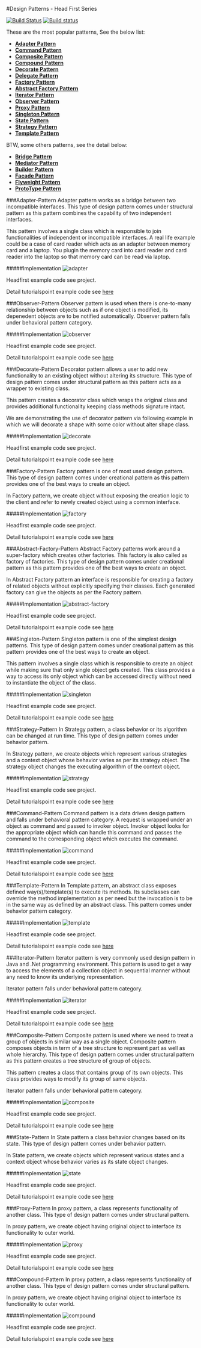 #Design Patterns - Head First Series

[![Build Status](https://travis-ci.org/itabas016/designpattern.svg?branch=master)](https://travis-ci.org/itabas016/designpattern) [![Build status](https://ci.appveyor.com/api/projects/status/6nmbah93yv3knp9d?svg=true)](https://ci.appveyor.com/project/itabas016/designpattern)

These are the most popular patterns, See the below list:

* **[Adapter Pattern](#adapter-pattern)**
* **[Command Pattern](#command-pattern)**
* **[Composite Pattern](#composite-pattern)**
* **[Compound Pattern](#compound-pattern)**
* **[Decorate Pattern](#decorate-pattern)**
* **[Delegate Pattern](#delegate-pattern)**
* **[Factory Pattern](#factory-pattern)**
* **[Abstract Factory Pattern](#abstract-factory-pattern)**
* **[Iterator Pattern](#iterator-pattern)**
* **[Observer Pattern](#observer-pattern)**
* **[Proxy Pattern](#proxy-pattern)**
* **[Singleton Pattern](#singleton-pattern)**
* **[State Pattern](#state-pattern)**
* **[Strategy Pattern](#strategy-pattern)**
* **[Template Pattern](#template-pattern)**

BTW, some others patterns, see the detail below:
* **[Bridge Pattern](https://www.tutorialspoint.com/design_pattern/bridge_pattern.htm)**
* **[Mediator Pattern](https://www.tutorialspoint.com/design_pattern/mediator_pattern.htm)**
* **[Builder Pattern](https://www.tutorialspoint.com/design_pattern/builder_pattern.htm)**
* **[Facade Pattern](https://www.tutorialspoint.com/design_pattern/facade_pattern.htm)**
* **[Flyweight Pattern](https://www.tutorialspoint.com/design_pattern/flyweight_pattern.htm)**
* **[ProtoType Pattern](https://www.tutorialspoint.com/design_pattern/prototype_pattern.htm)**

###Adapter-Pattern
Adapter pattern works as a bridge between two incompatible interfaces. This type of design pattern comes under structural pattern as this pattern combines the capability of two independent interfaces.

This pattern involves a single class which is responsible to join functionalities of independent or incompatible interfaces. A real life example could be a case of card reader which acts as an adapter between memory card and a laptop. You plugin the memory card into card reader and card reader into the laptop so that memory card can be read via laptop.

#####Implementation
![adapter]

Headfirst example code see project.

Detail tutorialspoint example code see [here](https://www.tutorialspoint.com/design_pattern/adapter_pattern.htm)

###Observer-Pattern
Observer pattern is used when there is one-to-many relationship between objects such as if one object is modified, its depenedent objects are to be notified automatically. Observer pattern falls under behavioral pattern category.

#####Implementation
![observer]

Headfirst example code see project.

Detail tutorialspoint example code see [here](https://www.tutorialspoint.com/design_pattern/observer_pattern.htm)

###Decorate-Pattern
Decorator pattern allows a user to add new functionality to an existing object without altering its structure. This type of design pattern comes under structural pattern as this pattern acts as a wrapper to existing class.

This pattern creates a decorator class which wraps the original class and provides additional functionality keeping class methods signature intact.

We are demonstrating the use of decorator pattern via following example in which we will decorate a shape with some color without alter shape class.

#####Implementation
![decorate]

Headfirst example code see project.

Detail tutorialspoint example code see [here](https://www.tutorialspoint.com/design_pattern/decorator_pattern.htm)

###Factory-Pattern
Factory pattern is one of most used design pattern. This type of design pattern comes under creational pattern as this pattern provides one of the best ways to create an object.

In Factory pattern, we create object without exposing the creation logic to the client and refer to newly created object using a common interface.

#####Implementation
![factory]

Headfirst example code see project.

Detail tutorialspoint example code see [here](https://www.tutorialspoint.com/design_pattern/factory_pattern.htm)

###Abstract-Factory-Pattern
Abstract Factory patterns work around a super-factory which creates other factories. This factory is also called as factory of factories. This type of design pattern comes under creational pattern as this pattern provides one of the best ways to create an object.

In Abstract Factory pattern an interface is responsible for creating a factory of related objects without explicitly specifying their classes. Each generated factory can give the objects as per the Factory pattern.

#####Implementation
![abstract-factory]

Headfirst example code see project.

Detail tutorialspoint example code see [here](https://www.tutorialspoint.com/design_pattern/abstract_factory_pattern.htm)

###Singleton-Pattern
Singleton pattern is one of the simplest design patterns. This type of design pattern comes under creational pattern as this pattern provides one of the best ways to create an object.

This pattern involves a single class which is responsible to create an object while making sure that only single object gets created. This class provides a way to access its only object which can be accessed directly without need to instantiate the object of the class.

#####Implementation
![singleton]

Headfirst example code see project.

Detail tutorialspoint example code see [here](https://www.tutorialspoint.com/design_pattern/singleton_pattern.htm)

###Strategy-Pattern
In Strategy pattern, a class behavior or its algorithm can be changed at run time. This type of design pattern comes under behavior pattern.

In Strategy pattern, we create objects which represent various strategies and a context object whose behavior varies as per its strategy object. The strategy object changes the executing algorithm of the context object.

#####Implementation
![strategy]

Headfirst example code see project.

Detail tutorialspoint example code see [here](https://www.tutorialspoint.com/design_pattern/strategy_pattern.htm)

###Command-Pattern
Command pattern is a data driven design pattern and falls under behavioral pattern category. A request is wrapped under an object as command and passed to invoker object. Invoker object looks for the appropriate object which can handle this command and passes the command to the corresponding object which executes the command.

#####Implementation
![command]

Headfirst example code see project.

Detail tutorialspoint example code see [here](https://www.tutorialspoint.com/design_pattern/command_pattern.htm)

###Template-Pattern
In Template pattern, an abstract class exposes defined way(s)/template(s) to execute its methods. Its subclasses can override the method implementation as per need but the invocation is to be in the same way as defined by an abstract class. This pattern comes under behavior pattern category.

#####Implementation
![template]

Headfirst example code see project.

Detail tutorialspoint example code see [here](https://www.tutorialspoint.com/design_pattern/template_pattern.htm)

###Iterator-Pattern
Iterator pattern is very commonly used design pattern in Java and .Net programming environment. This pattern is used to get a way to access the elements of a collection object in sequential manner without any need to know its underlying representation.

Iterator pattern falls under behavioral pattern category.

#####Implementation
![iterator]

Headfirst example code see project.

Detail tutorialspoint example code see [here](https://www.tutorialspoint.com/design_pattern/iterator_pattern.htm)

###Composite-Pattern
Composite pattern is used where we need to treat a group of objects in similar way as a single object. Composite pattern composes objects in term of a tree structure to represent part as well as whole hierarchy. This type of design pattern comes under structural pattern as this pattern creates a tree structure of group of objects.

This pattern creates a class that contains group of its own objects. This class provides ways to modify its group of same objects.

Iterator pattern falls under behavioral pattern category.

#####Implementation
![composite]

Headfirst example code see project.

Detail tutorialspoint example code see [here](https://www.tutorialspoint.com/design_pattern/composite_pattern.htm)

###State-Pattern
In State pattern a class behavior changes based on its state. This type of design pattern comes under behavior pattern.

In State pattern, we create objects which represent various states and a context object whose behavior varies as its state object changes.

#####Implementation
![state]

Headfirst example code see project.

Detail tutorialspoint example code see [here](https://www.tutorialspoint.com/design_pattern/state_pattern.htm)

###Proxy-Pattern
In proxy pattern, a class represents functionality of another class. This type of design pattern comes under structural pattern.

In proxy pattern, we create object having original object to interface its functionality to outer world.

#####Implementation
![proxy]

Headfirst example code see project.

Detail tutorialspoint example code see [here](https://www.tutorialspoint.com/design_pattern/proxy_pattern.htm)

###Compound-Pattern
In proxy pattern, a class represents functionality of another class. This type of design pattern comes under structural pattern.

In proxy pattern, we create object having original object to interface its functionality to outer world.

#####Implementation
![compound]

Headfirst example code see project.

Detail tutorialspoint example code see [here](https://www.tutorialspoint.com/design_pattern/proxy_pattern.htm)

[adapter]: img/adapter_pattern_uml_diagram.jpg
[observer]: img/observer_pattern_uml_diagram.jpg
[decorate]: img/decorator_pattern_uml_diagram.jpg
[factory]: img/factory_pattern_uml_diagram.jpg
[abstract-factory]: img/abstractfactory_pattern_uml_diagram.jpg
[singleton]: img/singleton_pattern_uml_diagram.jpg
[strategy]: img/strategy_pattern_uml_diagram.jpg
[command]: img/command_pattern_uml_diagram.jpg
[template]: img/template_pattern_uml_diagram.jpg
[iterator]: img/iterator_pattern_uml_diagram.jpg
[composite]: img/composite_pattern_uml_diagram.jpg
[state]: img/state_pattern_uml_diagram.jpg
[proxy]: img/proxy_pattern_uml_diagram.jpg
[compound]: img/proxy_pattern_uml_diagram.jpg
